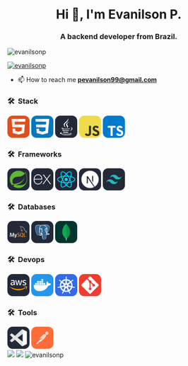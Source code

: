 <h1 align="center">Hi 👋, I'm Evanilson P.</h1>
<h3 align="center">A backend developer from Brazil.</h3>

<p align="left"> <img src="https://komarev.com/ghpvc/?username=evanilsonp&label=Profile%20views&color=0e75b6&style=flat" alt="evanilsonp" /> </p>

<p align="left"> <a href="https://github.com/ryo-ma/github-profile-trophy"><img src="https://github-profile-trophy.vercel.app/?username=evanilsonp" alt="evanilsonp" /></a> </p>

- 📫 How to reach me **pevanilson99@gmail.com**

### 🛠 &nbsp;Stack
<div align="left">
    <img src="https://raw.githubusercontent.com/tandpfun/skill-icons/main/icons/HTML.svg" width=50/>
    <img src="https://raw.githubusercontent.com/tandpfun/skill-icons/main/icons/CSS.svg" width=50/>
    <img src="https://raw.githubusercontent.com/tandpfun/skill-icons/main/icons/Java-Dark.svg" width=50"/>
    <img src="https://raw.githubusercontent.com/tandpfun/skill-icons/main/icons/JavaScript.svg" width=50/>
    <img src="https://raw.githubusercontent.com/tandpfun/skill-icons/main/icons/TypeScript.svg" width=50/>   
</div>



### 🛠 &nbsp;Frameworks
<div align="left">
    <img src="https://raw.githubusercontent.com/tandpfun/skill-icons/main/icons/Spring-Dark.svg" width="50"/>
    <img src="https://raw.githubusercontent.com/tandpfun/skill-icons/main/icons/ExpressJS-Dark.svg" width="50"/>
    <img src="https://raw.githubusercontent.com/tandpfun/skill-icons/main/icons/React-Dark.svg" width="50"/>
    <img src="https://raw.githubusercontent.com/tandpfun/skill-icons/main/icons/NextJS-Dark.svg" width="50"/>
    <img src="https://raw.githubusercontent.com/tandpfun/skill-icons/main/icons/TailwindCSS-Dark.svg" width="50"/>
</div>



### 🛠 &nbsp;Databases
<div align="left">
    <img src="https://raw.githubusercontent.com/tandpfun/skill-icons/main/icons/MySQL-Dark.svg" width="50"/>
    <img src="https://raw.githubusercontent.com/tandpfun/skill-icons/main/icons/PostgreSQL-Dark.svg" width="50"/>
    <img src="https://raw.githubusercontent.com/tandpfun/skill-icons/main/icons/MongoDB.svg" width="50"/>
</div>



### 🛠 &nbsp;Devops
<div align="left">
    <img src="https://raw.githubusercontent.com/tandpfun/skill-icons/main/icons/AWS-Dark.svg" width="50"/>
    <img src="https://raw.githubusercontent.com/tandpfun/skill-icons/main/icons/Docker.svg" width="50"/>
    <img src="https://raw.githubusercontent.com/tandpfun/skill-icons/main/icons/Kubernetes.svg" width="50"/>
    <img src="https://raw.githubusercontent.com/tandpfun/skill-icons/main/icons/Git.svg" width="50"/>
</div>



### 🛠 &nbsp;Tools
<div align="left">
    <img src="https://raw.githubusercontent.com/tandpfun/skill-icons/main/icons/VSCode-Dark.svg" width="50"/>
    <img src="https://raw.githubusercontent.com/tandpfun/skill-icons/main/icons/Postman.svg" width="50"/>
</div>

<div align="left">
    <img height="180em" src="https://github-readme-stats.vercel.app/api?username=EvanilsonP&show_icons=true&theme=radical" />
    <img height="180em" src="https://github-readme-stats.vercel.app/api/top-langs/?username=EvanilsonP&layout=compact&theme=radical")/>
    <img height="180em" src="https://github-readme-streak-stats.herokuapp.com/?user=evanilsonp&theme=radical" alt="evanilsonp" />
</div>

